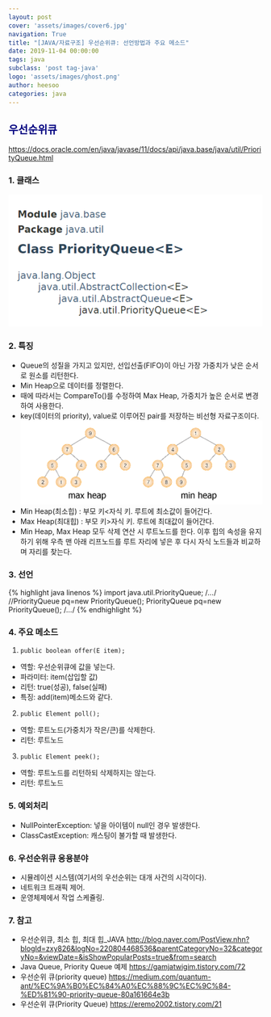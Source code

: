 ```yaml
---
layout: post
cover: 'assets/images/cover6.jpg'
navigation: True
title: "[JAVA/자료구조] 우선순위큐: 선언방법과 주요 메소드"
date: 2019-11-04 00:00:00
tags: java
subclass: 'post tag-java'
logo: 'assets/images/ghost.png'
author: heesoo
categories: java
---
```

## <span style="color:navy">우선순위큐</span>
<https://docs.oracle.com/en/java/javase/11/docs/api/java.base/java/util/PriorityQueue.html>

### 1. 클래스
![구조](./assets/images/191104_2.PNG)


### 2. 특징
- Queue의 성질을 가지고 있지만, 선입선출(FIFO)이 아닌 가장 가중치가 낮은 순서로 원소를 리턴한다.
- Min Heap으로 데이터를 정렬한다.
- 때에 따라서는 CompareTo()를 수정하여 Max Heap, 가중치가 높은 순서로 변경하여 사용한다.
- key(데이터의 priority), value로 이루어진 pair를 저장하는 비선형 자료구조이다.
![우선순위큐](./assets/images/191104_3.png)
- Min Heap(최소힙)
: 부모 키<자식 키. 루트에 최소값이 들어간다.
- Max Heap(최대힙)
: 부모 키>자식 키. 루트에 최대값이 들어간다.
- Min Heap, Max Heap 모두 삭제 연산 시 루트노드를 한다. 이후 힙의 속성을 유지하기 위해 우측 맨 아래 리프노드를 루트 자리에 넣은 후 다시 자식 노드들과 비교하며 자리를 찾는다.


### 3. 선언
{% highlight java linenos %}
import java.util.PriorityQueue;
/*...*/
//PriorityQueue<E> pq=new PriorityQueue<E>();
PriorityQueue<Integer> pq=new PriorityQueue<Integer>();
/*...*/
{% endhighlight %}


### 4. 주요 메소드
1. `public boolean offer(E item);`
- 역할: 우선순위큐에 값을 넣는다.
- 파라미터: item(삽입할 값)
- 리턴: true(성공), false(실패)
- 특징: add(item)메소드와 같다.

2. `public Element poll();`
- 역할: 루트노드(가중치가 작은/큰)를 삭제한다.
- 리턴: 루트노드

3. `public Element peek();`
- 역할: 루트노드를 리턴하되 삭제하지는 않는다.
- 리턴: 루트노드


### 5. 예외처리
- NullPointerException: 넣을 아이템이 null인 경우 발생한다.
- ClassCastException: 캐스팅이 불가할 때 발생한다.



### 6. 우선순위큐 응용분야
 - 시뮬레이션 시스템(여기서의 우선순위는 대개 사건의 시각이다).
 - 네트워크 트래픽 제어.
 - 운영체제에서 작업 스케쥴링.



### 7. 참고
- 우선순위큐, 최소 힙, 최대 힙_JAVA <http://blog.naver.com/PostView.nhn?blogId=zxy826&logNo=220804468536&parentCategoryNo=32&categoryNo=&viewDate=&isShowPopularPosts=true&from=search>
- Java Queue, Priority Queue 예제 <https://gamjatwigim.tistory.com/72>
- 우선순위 큐(priority queue) <https://medium.com/quantum-ant/%EC%9A%B0%EC%84%A0%EC%88%9C%EC%9C%84-%ED%81%90-priority-queue-80a161664e3b>
- 우선순위 큐(Priority Queue) <https://eremo2002.tistory.com/21>
